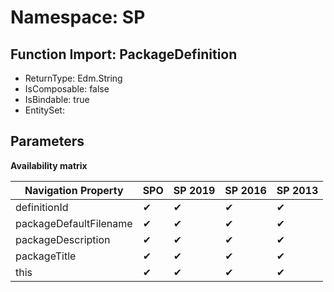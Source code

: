 # Namespace: SP

## Function Import: PackageDefinition

- ReturnType: Edm.String
- IsComposable: false
- IsBindable: true
- EntitySet: 

## Parameters

**Availability matrix**

Navigation Property | SPO | SP 2019 | SP 2016 | SP 2013
----------|-----|---------|---------|--------
definitionId | ✔ | ✔ | ✔ | ✔
packageDefaultFilename | ✔ | ✔ | ✔ | ✔
packageDescription | ✔ | ✔ | ✔ | ✔
packageTitle | ✔ | ✔ | ✔ | ✔
this | ✔ | ✔ | ✔ | ✔
